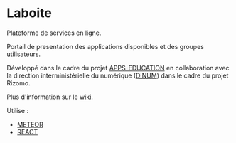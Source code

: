 # Laboite

Plateforme de services en ligne.

Portail de presentation des applications disponibles et des groupes utilisateurs.

Développé dans le cadre du projet [APPS-EDUCATION](https://apps.education.fr/) en collaboration avec la direction interministérielle du numérique ([DINUM](https://www.numerique.gouv.fr/dinum/)) dans le cadre du projet Rizomo.

Plus d'information sur le [ wiki](https://gitlab.mim-libre.fr/alphabet/laboite/-/wikis/home).

Utilise :
 - [METEOR](https://www.meteor.com)
 - [REACT](https://fr.reactjs.org/)


